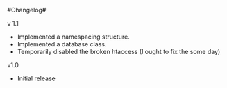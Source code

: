 #Changelog#

v 1.1  
- Implemented a namespacing structure.  
- Implemented a database class.  
- Temporarily disabled the broken htaccess (I ought to fix the some day)  
  
v1.0  
- Initial release
